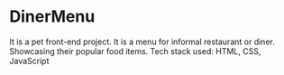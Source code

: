 # DinerMenu
It is a pet front-end project. 
It is a menu for informal restaurant or diner. Showcasing their popular food items. 
Tech stack used: HTML, CSS, JavaScript
